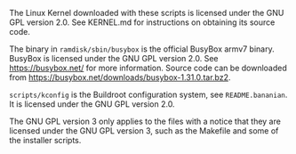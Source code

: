 The Linux Kernel downloaded with these scripts is licensed under
the GNU GPL version 2.0. See KERNEL.md for instructions on obtaining its
source code.

The binary in `ramdisk/sbin/busybox` is the official BusyBox armv7 binary.
BusyBox is licensed under the GNU GPL version 2.0. See <https://busybox.net/>
for more information. Source code can be downloaded from 
<https://busybox.net/downloads/busybox-1.31.0.tar.bz2>.

`scripts/kconfig` is the Buildroot configuration system, see `README.bananian`.
It is licensed under the GNU GPL version 2.0.

The GNU GPL version 3 only applies to the files with a notice that
they are licensed under the GNU GPL version 3, such as the Makefile and some of
the installer scripts.

